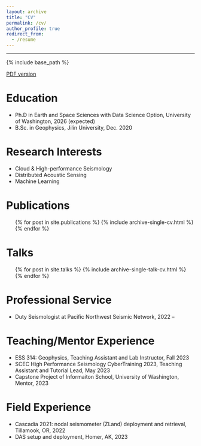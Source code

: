 ```yaml
---
layout: archive
title: "CV"
permalink: /cv/
author_profile: true
redirect_from:
  - /resume
---
```

---
{% include base_path %}

[PDF version](https://dasway.ess.washington.edu/shared/niyiyu/CV_Yiyu_Ni.pdf)

Education
======
* Ph.D in Earth and Space Sciences with Data Science Option, University of Washington, 2026 (expected)
* B.Sc. in Geophysics, Jilin University, Dec. 2020

Research Interests
======
* Cloud & High-performance Seismology
* Distributed Acoustic Sensing
* Machine Learning

Publications
======
  <ul>{% for post in site.publications %}
    {% include archive-single-cv.html %}
  {% endfor %}</ul>
  
Talks
======
  <ul>{% for post in site.talks %}
    {% include archive-single-talk-cv.html %}
  {% endfor %}</ul>
  
Professional Service
======
* Duty Seismologist at Pacific Northwest Seismic Network, 2022 – 

Teaching/Mentor Experience
======
* ESS 314: Geophysics, Teaching Assistant and Lab Instructor, Fall 2023
*	SCEC High Performance Seismology CyberTraining 2023, Teaching Assistant and Tutorial Lead, May 2023
* Capstone Project of Informaiton School, University of Washington, Mentor, 2023

Field Experience
======
*	Cascadia 2021: nodal seismometer (ZLand) deployment and retrieval, Tillamook, OR, 2022
* DAS setup and deployment, Homer, AK, 2023